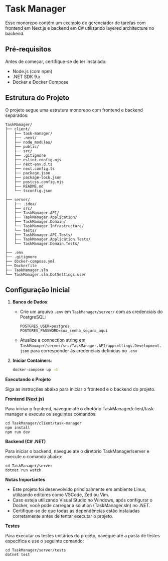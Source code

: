 # Task Manager

Esse monorepo contém um exemplo de gerenciador de tarefas com frontend em Next.js e backend em C# utilizando layered architecture no backend.

## Pré-requisitos

Antes de começar, certifique-se de ter instalado:

- Node.js (com npm)
- .NET SDK 9.x
- Docker e Docker Compose

## Estrutura do Projeto

O projeto segue uma estrutura monorepo com frontend e backend separados:
```
TaskManager/
├── client/
│   ├── task-manager/
│   ├── .next/
│   ├── node_modules/
│   ├── public/
│   ├── src/
│   ├── .gitignore
│   ├── eslint.config.mjs
│   ├── next-env.d.ts
│   ├── next.config.ts
│   ├── package.json
│   ├── package-lock.json
│   ├── postcss.config.mjs
│   ├── README.md
│   └── tsconfig.json
│
├── server/
│   ├── .idea/
│   ├── src/
│   ├── TaskManager.API/
│   ├── TaskManager.Application/
│   ├── TaskManager.Domain/
│   └── TaskManager.Infrastructure/
│   └── tests/
│   ├── TaskManager.API.Tests/
│   ├── TaskManager.Application.Tests/
│   └── TaskManager.Domain.Tests/
│
├── .env
├── .gitignore
├── docker-compose.yml
├── Dockerfile
├── TaskManager.sln
└── TaskManager.sln.DotSettings.user
```
## Configuração Inicial

1. **Banco de Dados**:
   - Crie um arquivo `.env` em `TaskManager/server/` com as credenciais do PostgreSQL:
     ```
     POSTGRES_USER=postgres
     POSTGRES_PASSWORD=sua_senha_segura_aqui
     ```
   - Atualize a connection string em `TaskManager/server/src/TaskManager.API/appsettings.Development.json` para corresponder às credenciais definidas no `.env`

2. **Iniciar Containers**:
   ```bash
   docker-compose up -d
   ```
**Executando o Projeto**

Siga as instruções abaixo para iniciar o frontend e o backend do projeto.

**Frontend (Next.js)**

Para iniciar o frontend, navegue até o diretório TaskManager/client/task-manager e execute os seguintes comandos:
```
cd TaskManager/client/task-manager
npm install
npm run dev
```
**Backend (C# .NET)**

Para iniciar o backend, navegue até o diretório TaskManager/server e execute o comando abaixo:
```
cd TaskManager/server
dotnet run watch
```

**Notas Importantes**

- Este projeto foi desenvolvido principalmente em ambiente Linux, utilizando editores como VSCode, Zed ou Vim.
- Caso esteja utilizando Visual Studio no Windows, após configurar o Docker, você pode carregar a solution (TaskManager.sln) no .NET.
- Certifique-se de que todas as dependências estão instaladas corretamente antes de tentar executar o projeto.

**Testes**

Para executar os testes unitários do projeto, navegue até a pasta de testes específica e use o seguinte comando:
```
cd TaskManager/server/tests
dotnet test
```
